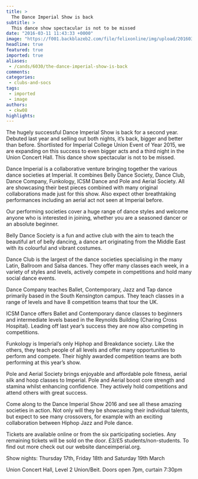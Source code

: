 ```yaml
---
title: >
  The Dance Imperial Show is back
subtitle: >
  This dance show spectacular is not to be missed
date: "2016-03-11 11:43:33 +0000"
image: "https://f001.backblazeb2.com/file/felixonline/img/upload/201603111143-felix-di poster 2.jpg"
headline: true
featured: true
imported: true
aliases:
 - /cands/6030/the-dance-imperial-show-is-back
comments:
categories:
 - clubs-and-socs
tags:
 - imported
 - image
authors:
 - ckw08
highlights:
---
```


The hugely successful Dance Imperial Show is back for a second year. Debuted last year and selling out both nights, it’s back, bigger and better than before. Shortlisted for Imperial College Union Event of Year 2015, we are expanding on this success to even bigger acts and a third night in the Union Concert Hall.  This dance show spectacular is not to be missed.

Dance Imperial is a collaborative venture bringing together the various dance societies at Imperial. It combines Belly Dance Society, Dance Club, Dance Company, Funkology, ICSM Dance and Pole and Aerial Society. All are showcasing their best pieces combined with many original collaborations made just for this show. Also expect other breathtaking performances including an aerial act not seen at Imperial before.

Our performing societies cover a huge range of dance styles and welcome anyone who is interested in joining, whether you are a seasoned dancer or an absolute beginner.

Belly Dance Society is a fun and active club with the aim to teach the beautiful art of belly dancing, a dance art originating from the Middle East with its colourful and vibrant costumes.

Dance Club is the largest of the dance societies specialising in the many Latin, Ballroom and Salsa dances. They offer many classes each week, in a variety of styles and levels, actively compete in competitions and hold many social dance events.

Dance Company teaches Ballet, Contemporary, Jazz and Tap dance primarily based in the South Kensington campus. They teach classes in a range of levels and have 8 competition teams that tour the UK.

ICSM Dance offers Ballet and Contemporary dance classes to beginners and intermediate levels based in the Reynolds Building (Charing Cross Hospital). Leading off last year’s success they are now also competing in competitions.

Funkology is Imperial’s only Hiphop and Breakdance society. Like the others, they teach people of all levels and offer many opportunities to perform and compete. Their highly awarded competition teams are both performing at this year’s show.

Pole and Aerial Society brings enjoyable and affordable pole fitness, aerial silk and hoop classes to Imperial. Pole and Aerial boost core strength and stamina whilst enhancing confidence. They actively hold competitions and attend others with great success.

Come along to the Dance Imperial Show 2016 and see all these amazing societies in action. Not only will they be showcasing their individual talents, but expect to see many crossovers, for example with an exciting collaboration between Hiphop Jazz and Pole dance.

Tickets are available online or from the six participating societies. Any remaining tickets will be sold on the door. £3/£5 students/non-students. To find out more check out our website danceimperial.org.

Show nights: Thursday 17th, Friday 18th and Saturday 19th March

Union Concert Hall, Level 2 Union/Beit. Doors open 7pm, curtain 7:30pm

